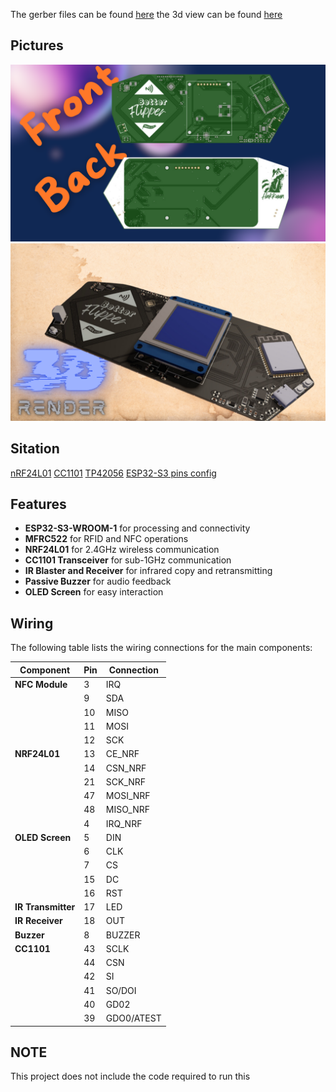 The gerber files can be found [here](https://github.com/YeetTheAnson/BetterFlipper/tree/main/GerberFiles/yeettheanson-betterflipperzero-Gerbers-Versiond79e3345)
the 3d view can be found [here](https://www.flux.ai/yeettheanson/betterflipperzero?editor=pcb_3d)

## Pictures

![Picture1](https://github.com/YeetTheAnson/BetterFlipper/raw/main/1.png)
![Picture2](https://github.com/YeetTheAnson/BetterFlipper/raw/main/2.png)

## Sitation
[nRF24L01](https://www.sparkfun.com/datasheets/Components/SMD/nRF24L01Pluss_Preliminary_Product_Specification_v1_0.pdf)
[CC1101](https://www.ti.com/lit/ds/symlink/cc1101.pdf)
[TP42056](https://dlnmh9ip6v2uc.cloudfront.net/datasheets/Prototyping/TP4056.pdf)
[ESP32-S3 pins config](https://www.atomic14.com/2023/11/21/esp32-s3-pins.html)


## Features

- **ESP32-S3-WROOM-1** for processing and connectivity
- **MFRC522** for RFID and NFC operations
- **NRF24L01** for 2.4GHz wireless communication
- **CC1101 Transceiver** for sub-1GHz communication
- **IR Blaster and Receiver** for infrared copy and retransmitting
- **Passive Buzzer** for audio feedback
- **OLED Screen** for easy interaction 

## Wiring

The following table lists the wiring connections for the main components:

| Component       | Pin | Connection  |
|-----------------|-----|-------------|
| **NFC Module**  | 3   | IRQ         |
|                 | 9   | SDA         |
|                 | 10  | MISO        |
|                 | 11  | MOSI        |
|                 | 12  | SCK         |
| **NRF24L01**    | 13  | CE_NRF      |
|                 | 14  | CSN_NRF     |
|                 | 21  | SCK_NRF     |
|                 | 47  | MOSI_NRF    |
|                 | 48  | MISO_NRF    |
|                 | 4   | IRQ_NRF     |
| **OLED Screen** | 5   | DIN         |
|                 | 6   | CLK         |
|                 | 7   | CS          |
|                 | 15  | DC          |
|                 | 16  | RST         |
| **IR Transmitter**| 17| LED         |
| **IR Receiver** | 18  | OUT         |
| **Buzzer**      | 8   | BUZZER      |
| **CC1101**      | 43  | SCLK        |
|                 | 44  | CSN         |
|                 | 42  | SI          |
|                 | 41  | SO/DOI      |
|                 | 40  | GD02        |
|                 | 39  | GDO0/ATEST  |

## NOTE

This project does not include the code required to run this




